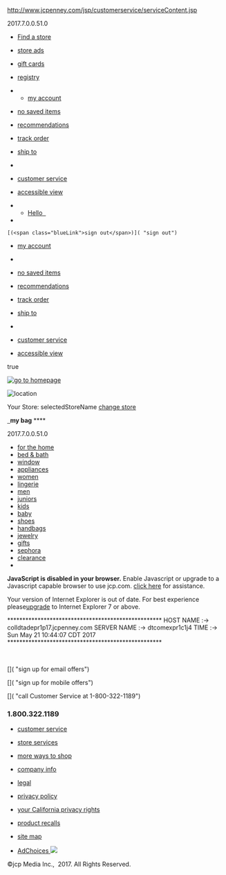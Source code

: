 http://www.jcpenney.com/jsp/customerservice/serviceContent.jsp

<span data-anid="omni_releaseVersion">2017.7.0.0.51.0</span>
-   <a href="" id="headerStoreModal" title="find a store">Find a store</a>
-   [store ads](/dotcom/jsp/browse/marketing/promotion.jsp?pageId=pg40030000010 "Store ads")
-   [gift cards](/dotcom/jsp/browse/marketing/promotion.jsp?pageId=pg40053400007&cm_re=S1-_-M2-_-GIFTCARDS_DESKTOP "gift cards")
-   <a href="/dotcom/jsp/giftregistry/templates/landingV2.jsp?containerId=JCP%7Cpg4005400007&amp;eventRootCatId=cat100630110&amp;eventType=W&amp;grView=public" id="gift_registry" class="last" title="registry">registry</a>

-   -   [my account](https://www.jcpenney.com:443/cam/jsp/profile/secure/login.jsp?isfromMyAccount=true "my account")
-   <a href="/cam/jsp/profile/secure/savedItems.jsp" id="myfavoriteLink" title="saved items"><span> no saved items </span></a>
-   [recommendations](/dotcom/jsp/browse/recommendation/recommendation.jsp "recommendations")
-   [track order](https://www.jcpenney.com:443/dotcom/jsp/profile/secure/external/orderTrack.jsp "track order")
-   <a href="/dotcom/jsp/checkout/contextChooser.jsp" class="shippingModal" title="change shipping">ship to</a>
-   <a href="/dotcom/jsp/checkout/contextChooser.jsp" class="shippingModal" title="change shipping"></a>
-   [customer service](/dotcom/jsp/customerservice/serviceContent.jsp?pageId=pg4004600007 "customer service")
-   [accessible view](http://assistive.jcpenney.com "accessible view")

-   -   <a href="/cam/jsp/profile/secure/myAccount.jsp" id="usrName" class="jcp_header_list_items" title="my account">Hello  </a>
-   

    [(<span class="blueLink">sign out</span>)]( "sign out")

-   [my account](/cam/jsp/profile/secure/myAccount.jsp "my account")
-   

-   <a href="/cam/jsp/profile/secure/savedItems.jsp" id="myfavoriteLinkHot" title="saved items"><span> no saved items </span></a>
-   [recommendations](/dotcom/jsp/browse/recommendation/recommendation.jsp "recommendations")
-   [track order](/dotcom/jsp/profile/secure/orderHistory.jsp?startIndex=1&pageNo=1 "track order")
-   <a href="/dotcom/jsp/checkout/contextChooser.jsp" class="shippingModal" title="change shipping">ship to</a>
-   <a href="/dotcom/jsp/checkout/contextChooser.jsp" class="shippingModal" title="change shipping"></a>
-   [customer service](/dotcom/jsp/customerservice/serviceContent.jsp?pageId=pg4004600007 "customer service")
-   [accessible view](http://assistive.jcpenney.com "accessible view")

true

[![go to homepage](/dotcom/images/logo.gif)](/ "go to homepage")

![location](/dotcom/images/location-icon.svg)

<span id="globalHdrStoreName"> <span id="storeheadLabel" alt="selectedStoreName">Your Store: </span> <span id="selStoreName">selectedStoreName</span> <span> <a href="" id="modStore">change store</a> </span> </span>

<a href="/dotcom/jsp/cart/viewShoppingBag.jsp" id="shopping_bag" title="my bag"><em><strong><strong> </strong> <span id="orderQuantity" data-anid="orderQuantity"></span></strong></em></a>
**my bag** ****

<span data-anid="omni_releaseVersion">2017.7.0.0.51.0</span>
-   [for the home](/g/home-store/N-bwo3v?pageType=X2H2&cmJCP_T=G1&cmJCP_C=D1B)
-   [bed & bath](/g/bed-and-bath/N-bwo3w?pageType=X2H2&cmJCP_T=G1&cmJCP_C=D2B)
-   [window](/g/window/N-1b0lvh6?pageType=X2H2&cmJCP_T=G1&cmJCP_C=D3B)
-   [appliances](/g/appliances/N-1b2ke21?pageType=X2H2&cmJCP_T=G1&cmJCP_C=D4B)
-   [women](/g/women/N-bwo3x?pageType=X2H2&cmJCP_T=G1&cmJCP_C=D5B)
-   [lingerie](/g/lingerie/N-bwo3xD1nohpf?pageType=X2H2&cmJCP_T=G1&cmJCP_C=D6B)
-   [men](/g/men/N-bwo3y?pageType=X2H2&cmJCP_T=G1&cmJCP_C=D7B)
-   [juniors](/g/juniors/N-1b0zt0p?pageType=X2H2&cmJCP_T=G1&cmJCP_C=D8B)
-   [kids](/g/kids/N-bwo40?pageType=X2H2&cmJCP_T=G1&cmJCP_C=D9B)
-   [baby](/g/baby/N-bwo41?pageType=X2H2&cmJCP_T=G1&cmJCP_C=D10B)
-   [shoes](/g/shoes/N-bwo42?pageType=X2H2&cmJCP_T=G1&cmJCP_C=D11B)
-   [handbags](/g/purses-accessories/N-bwo43?pageType=X2H2&cmJCP_T=G1&cmJCP_C=D12B)
-   [jewelry](/g/jewelry-and-watches/N-bwo44?pageType=X2H2&cmJCP_T=G1&cmJCP_C=D13B)
-   [gifts](/g/fathers-day-gifts/N-1b17y8a?pageType=X2H2&cmJCP_T=G1&cmJCP_C=D14B)
-   [sephora](/g/sephora/N-1b1vba2?pageType=X2H2&cmJCP_T=G1&cmJCP_C=D15B)
-   <a href="/g/clearance/N-1aznsmx?pageType=X2H2&amp;cmJCP_T=G1&amp;cmJCP_C=D16B" id="last_department" class="clearance_color">clearance</a>
-   

**JavaScript is disabled in your browser.** Enable Javascript or upgrade to a Javascript capable browser to use jcp.com. [click here](http://www.jcpenney.com:80/dotcom/jsp/customerservice/serviceContent.jsp?pageId=pg100049&isFooter=true "enable javascript") for assistance.

Your version of Internet Explorer is out of date. For best experience please[upgrade](http://windows.microsoft.com/en-IN/internet-explorer/downloads/ie "click here") to Internet Explorer 7 or above.

<a href="/jsp/global/siteBumper.jsp?" id="bumper" class="launchModal cboxElement" title="bumper"></a>

\*\*\*\*\*\*\*\*\*\*\*\*\*\*\*\*\*\*\*\*\*\*\*\*\*\*\*\*\*\*\*\*\*\*\*\*\*\*\*\*\*\*\*\*\*\*\*\*\*\*\* HOST NAME :-&gt; colldtadepr1p17.jcpenney.com SERVER NAME :-&gt; dtcomexpr1c1j4 TIME :-&gt; Sun May 21 10:44:07 CDT 2017 \*\*\*\*\*\*\*\*\*\*\*\*\*\*\*\*\*\*\*\*\*\*\*\*\*\*\*\*\*\*\*\*\*\*\*\*\*\*\*\*\*\*\*\*\*\*\*\*\*\*\*

 

<a href="http://www.facebook.com/jcp" class="jcp_images" title="join us on facebook"></a>

<a href="http://www.twitter.com/jcpenney" class="jcp_images" title="follow us on twitter"></a>

<a href="http://pinterest.com/jcpenney/" class="jcp_images" title="join Pinterest"></a>

<a href="https://plus.google.com/105836106491044910341/" class="jcp_images" title="join google+"></a>

<a href="http://www.youtube.com/jcpenney" class="jcp_images" title="see our videos on YouTube"></a>

<a href="/penneypointers" class="jcp_images" title="read our blog"></a>

[<span class="icon jcp_images"></span>]( "sign up for email offers")

[<span class="icon jcp_images"></span>]( "sign up for mobile offers")

<span class="flt_lft phone"> [<span class="icon jcp_images"></span>]( "call Customer Service at 1-800-322-1189")</span>
### 1.800.322.1189

-   [customer service](http://www.jcpenney.com:80/dotcom/jsp/customerservice/customerService.jsp?pageId=pg100053 "view all Customer Services")
-   [store services](http://www.jcpenney.com:80/dotcom/jsp/customerservice/storeService.jsp?pageId=pg100071&departmentLeftNav=false "store services")
-   [more ways to shop](/jsp/browse/marketing/promotion.jsp?pageId=pg4002800008 "more ways to shop")
-   [company info](http://www.jcpenney.com/jsp/browse/marketing/promotion.jsp?&pageId=pg40036000011 "company info")

-   [legal](http://www.jcpenney.com:80/jsp/customerservice/serviceContent.jsp?pageId=pg4004600015&isFooter=true "legal")
-   [privacy policy](http://www.jcpenney.com:80/jsp/customerservice/serviceContent.jsp?pageId=pg4003700012&isFooter=true&title=privacy%20policy "privacy policy")
-   [your California privacy rights](http://www.jcpenney.com:80/jsp/customerservice/serviceContent.jsp?pageId=pg4003700013&isFooter=true&title=your%20California%20privacy%20rights "your California privacy rights")
-   [product recalls](http://www.jcpenney.net/Customers/Product-Recalls.aspx "product recalls")
-   [site map](/sitemap/index.jsp "site map")
-   [AdChoices ![](/dotcom/images/jcp_ad_choices.gif)](http://www.aboutads.info/choices/ "AdChoices")

©jcp Media Inc.,  2017. All Rights Reserved.



